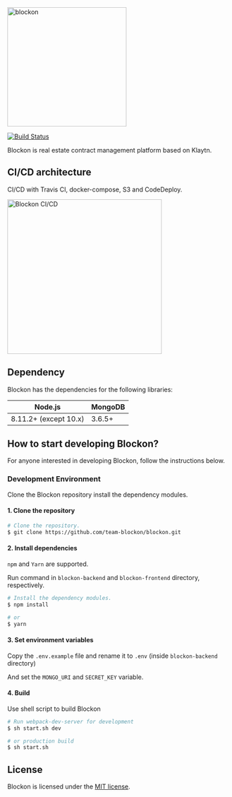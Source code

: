 <img src="https://user-images.githubusercontent.com/16279779/46770397-1a65cd80-cd2a-11e8-8f3d-d96792edc076.png" width="270" alt="blockon">

[![Build Status](https://travis-ci.org/team-blockon/blockon.svg?branch=master)](https://travis-ci.org/team-blockon/blockon)

Blockon is real estate contract management platform based on Klaytn.

## CI/CD architecture

CI/CD with Travis CI, docker-compose, S3 and CodeDeploy.

<img src="https://user-images.githubusercontent.com/16279779/47846816-8e1c6700-de0c-11e8-8c3f-1eb7d6585e53.png" width="350" alt="Blockon CI/CD">

## Dependency

Blockon has the dependencies for the following libraries:

| Node.js               | MongoDB |
| --------------------- | ------- |
| 8.11.2+ (except 10.x) | 3.6.5+  |

## How to start developing Blockon?

For anyone interested in developing Blockon, follow the instructions below.

### Development Environment

Clone the Blockon repository install the dependency modules.

#### 1. Clone the repository

```bash
# Clone the repository.
$ git clone https://github.com/team-blockon/blockon.git
```

#### 2. Install dependencies

`npm` and `Yarn` are supported.

Run command in `blockon-backend` and `blockon-frontend` directory, respectively.

```bash
# Install the dependency modules.
$ npm install

# or
$ yarn
```

#### 3. Set environment variables

Copy the `.env.example` file and rename it to `.env` (inside `blockon-backend` directory)

And set the `MONGO_URI` and `SECRET_KEY` variable.

#### 4. Build

Use shell script to build Blockon

```bash
# Run webpack-dev-server for development
$ sh start.sh dev

# or production build
$ sh start.sh
```

## License

Blockon is licensed under the [MIT license](LICENSE).
